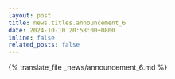 ```yaml
---
layout: post
title: news.titles.announcement_6
date: 2024-10-10 20:58:00+0800
inline: false
related_posts: false
---
```


{% translate_file _news/announcement_6.md %}